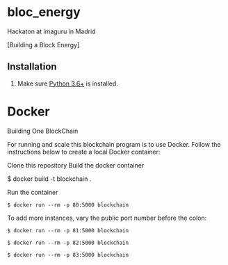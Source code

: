 # bloc_energy
Hackaton at imaguru in Madrid

[Building a Block Energy] 

## Installation

1. Make sure [Python 3.6+](https://www.python.org/downloads/) is installed. 

# Docker

Building One BlockChain

For running and scale this blockchain program is to use Docker. Follow the instructions below to create a local Docker container:

Clone this repository
Build the docker container

$ docker build -t blockchain .

Run the container


```
$ docker run --rm -p 80:5000 blockchain
```

To add more instances, vary the public port number before the colon:

```
$ docker run --rm -p 81:5000 blockchain
```
```
$ docker run --rm -p 82:5000 blockchain
```
```
$ docker run --rm -p 83:5000 blockchain
```